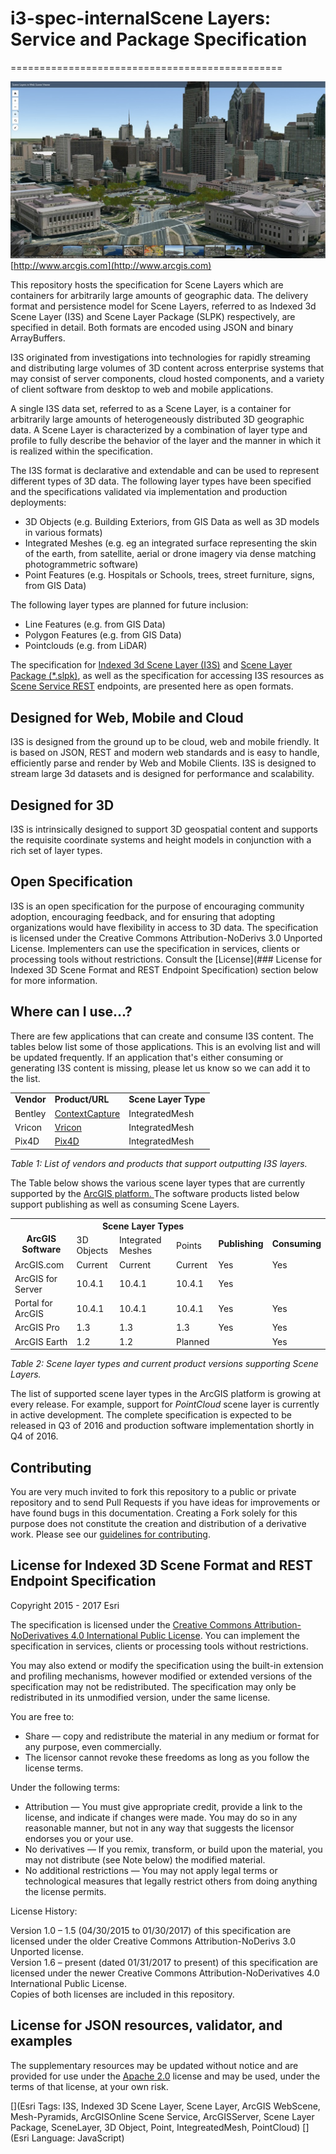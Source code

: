 # i3-spec-internalScene Layers: Service and Package Specification
===============================================

![App](./sceneLayers.jpg "Multiple Scene Layers in Web Scene Viewer")[http://www.arcgis.com](http://www.arcgis.com)

This repository hosts the specification for Scene Layers which are containers for arbitrarily large amounts of geographic data. The delivery format and persistence model for Scene Layers, referred to as Indexed 3d Scene Layer (I3S) and Scene Layer Package (SLPK) respectively, are specified in detail. Both formats are encoded using JSON and binary ArrayBuffers.

I3S originated from investigations into technologies for rapidly streaming and distributing large volumes of 3D content across enterprise systems that may consist of server components, cloud hosted components, and a variety of client software from desktop to web and mobile applications.  

A single I3S data set, referred to as a Scene Layer, is a container for arbitrarily large amounts of heterogeneously distributed 3D geographic data. A Scene Layer is characterized by a combination of layer type and profile to fully describe the behavior of the layer and the manner in which it is realized within the specification.

The I3S format is declarative and extendable and can be used to represent different types of 3D data.
The following layer types have been specified and the specifications validated via implementation and production deployments:
- 3D Objects (e.g. Building Exteriors, from GIS Data as well as 3D models in various formats)
- Integrated Meshes (e.g. eg an integrated surface representing the skin of the earth, from satellite, aerial or drone imagery via dense matching photogrammetric software)
- Point Features (e.g. Hospitals or Schools, trees, street furniture, signs, from GIS Data)

The following layer types are planned for future inclusion:

- Line Features (e.g. from GIS Data)
- Polygon Features (e.g. from GIS Data)
- Pointclouds (e.g. from LiDAR)

The specification for [Indexed 3d Scene Layer (I3S)](./format/Indexed%203d%20Scene%20Layer%20Format%20Specification.md) and [Scene Layer Package (\*.slpk)](./format/Indexed%203d%20Scene%20Layer%20Format%20Specification.md), as well as the specification for accessing I3S resources as [Scene Service REST](./service/SceneService.md) endpoints, are presented here as open formats.


## Designed for Web, Mobile and Cloud  

I3S is designed from the ground up to be cloud, web and mobile friendly. It is based on JSON, REST and modern web standards and is easy to handle, efficiently parse and render by Web and Mobile Clients. I3S is designed to stream large 3d datasets and is designed for performance and scalability.

## Designed for 3D
I3S is intrinsically designed to support 3D geospatial content and supports the requisite coordinate systems and height models in conjunction with a rich set of layer types.

## Open Specification

I3S is an open specification for the purpose of encouraging community adoption, encouraging feedback, and for ensuring that adopting organizations would have flexibility in access to 3D data. The specification is licensed under the Creative Commons Attribution-NoDerivs 3.0 Unported License. Implementers can use the specification in services, clients or processing tools without restrictions. Consult the [License](### License for Indexed 3D Scene Format and REST Endpoint Specification) section below for more information.

## Where can I use...?

There are few applications that can create and consume I3S content. The tables below list some of those applications. This is an evolving list and will be updated frequently. If an application that's either consuming or generating I3S content is missing, please let us know so we can add it to the list.
<table>
 <tr>
  <td><strong>Vendor</strong></td>  
  <td><strong>Product/URL</strong></td>
  <td><strong>Scene Layer Type</strong></td>
 </tr>
 <tr>
  <td>Bentley</td>  
  <td><a href="https://www.bentley.com/en/products/brands/contextcapture">ContextCapture</a></td>  
  <td>IntegratedMesh</a></td>
 </tr>
 <tr>
  <td>Vricon</td>
  <td><a href="http://www.vricon.com">Vricon</a></td>
  <td>IntegratedMesh</td>
 </tr>
  <tr>
  <td>Pix4D</td>
  <td><a href="https://pix4d.com/">Pix4D</a></td>
  <td>IntegratedMesh</td>  
 </tr>
</table>
<p><em>Table 1: List of vendors and products that support outputting I3S layers.</em></p>

The Table below shows the various scene layer types that are currently supported by the <a href="http://server.arcgis.com/en/server/latest/publish-services/windows/scene-services.htm#">ArcGIS platform. </a> The software products listed below support publishing as well as consuming Scene Layers.

<table>
  <tr>
    <th rowspan="2"><br>ArcGIS Software<br></th>
    <th colspan="3">Scene Layer Types<br></th>
    <th rowspan="2"><br>Publishing</th>
    <th rowspan="2"><br>Consuming</th>
  </tr>
  <tr>
    <td>3D Objects</td>
    <td>Integrated Meshes</td>
    <td>Points</td>
  </tr>
  <tr>
    <td>ArcGIS.com</td>
    <td>Current</td>
    <td>Current</td>
    <td>Current</td>
    <td>Yes</td>
    <td>Yes</td>
  </tr>
  <tr>
    <td>ArcGIS for Server</td>
    <td>10.4.1</td>
    <td>10.4.1</td>
    <td>10.4.1</td>
    <td>Yes</td>
    <td></td>
  </tr>
  <tr>
    <td>Portal for ArcGIS</td>
    <td>10.4.1</td>
    <td>10.4.1</td>
    <td>10.4.1</td>
    <td>Yes</td>
    <td>Yes</td>
  </tr>
  <tr>
    <td>ArcGIS Pro</td>
    <td>1.3</td>
    <td>1.3</td>
    <td>1.3</td>
    <td>Yes</td>
    <td>Yes</td>
  </tr>
  <tr>
    <td>ArcGIS Earth</td>
    <td>1.2</td>
    <td>1.2</td>
    <td>Planned</td>
    <td></td>
    <td>Yes</td>
  </tr>
  </table>

<em>Table 2: Scene layer types and current product versions supporting Scene Layers.</em>


The list of supported scene layer types in the ArcGIS platform is growing at every release. For example, support for <em>PointCloud</em> scene layer is currently in active development. The complete specification is expected to be released in Q3 of 2016 and production software implementation shortly in Q4 of 2016.

## Contributing

You are very much invited to fork this repository to a public or private repository and to send Pull Requests if you have ideas for improvements or have found bugs in this documentation. Creating a Fork solely for this purpose
does not constitute the creation and distribution of a derivative work. Please see our [guidelines for  contributing](https://github.com/esri/contributing).

## License for Indexed 3D Scene Format and REST Endpoint Specification

Copyright 2015 - 2017 Esri

The specification is licensed under the [Creative Commons Attribution-NoDerivatives 4.0 International Public License](https://creativecommons.org/licenses/by-nd/4.0/legalcode).
You can implement the specification in services, clients or processing tools without restrictions.

You may also extend or modify the specification using the built-in extension and profiling mechanisms, however modified or extended versions of the specification may not be redistributed. The specification may only be redistributed in its unmodified version, under the same license.

You are free to:

- Share — copy and redistribute the material in any medium or format for any purpose, even commercially.
- The licensor cannot revoke these freedoms as long as you follow the license terms.

Under the following terms:

- Attribution — You must give appropriate credit, provide a link to the license, and indicate if changes were made. You may do so in any reasonable manner, but not in any way that suggests the licensor endorses you or your use.
- No derivatives — If you remix, transform, or build upon the material, you may not distribute (see Note below) the modified material.
- No additional restrictions — You may not apply legal terms or technological measures that legally restrict others from doing anything the license permits.

License History:  

Version 1.0 – 1.5 (04/30/2015 to 01/30/2017) of this specification are licensed under the older Creative Commons Attribution-NoDerivs 3.0 Unported license.  
Version 1.6 – present (dated 01/31/2017 to present) of this specification are licensed under the newer Creative Commons Attribution-NoDerivatives 4.0 International Public License.  
Copies of both licenses are included in this repository.

## License for JSON resources, validator, and examples

The supplementary resources may be updated without notice and are provided for use under the [Apache 2.0](https://www.apache.org/licenses/LICENSE-2.0) license and may be used, under the terms of that license, at your own risk.

[](Esri Tags: I3S, Indexed 3D Scene Layer, Scene Layer, ArcGIS WebScene, Mesh-Pyramids, ArcGISOnline Scene Service, ArcGISServer, Scene Layer Package, SceneLayer, 3D Object, Point, IntegreatedMesh, PointCloud)
[](Esri Language: JavaScript)
